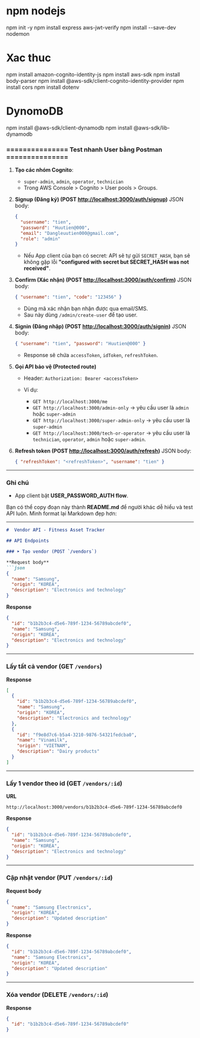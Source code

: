 # npm nodejs
npm init -y
npm install express aws-jwt-verify
npm install --save-dev nodemon

# Xac thuc
npm install amazon-cognito-identity-js
npm install aws-sdk
npm install body-parser
npm install @aws-sdk/client-cognito-identity-provider
npm install cors
npm install dotenv

# DynomoDB
npm install @aws-sdk/client-dynamodb
npm install @aws-sdk/lib-dynamodb

### =============== Test nhanh User bằng Postman ===============

1. **Tạo các nhóm Cognito**:

   * `super-admin`, `admin`, `operator`, `technician`
   * Trong AWS Console > Cognito > User pools > Groups.

2. **Signup (Đăng ký) (POST [http://localhost:3000/auth/signup](http://localhost:3000/auth/signup))**
   JSON body:

   ```json
   {
     "username": "tien",
     "password": "Huutien@000",
     "email": "Dangleuutien000@gmail.com",
     "role": "admin"
   }
   ```

   * Nếu App client của bạn có secret: API sẽ tự gửi `SECRET_HASH`, bạn sẽ không gặp lỗi **"configured with secret but SECRET\_HASH was not received"**.

3. **Confirm (Xác nhận) (POST [http://localhost:3000/auth/confirm](http://localhost:3000/auth/confirm))**
   JSON body:

   ```json
   { "username": "tien", "code": "123456" }
   ```

   * Dùng mã xác nhận bạn nhận được qua email/SMS.
   * Sau này dùng `/admin/create-user` để tạo user.

4. **Signin (Đăng nhập) (POST [http://localhost:3000/auth/signin](http://localhost:3000/auth/signin))**
   JSON body:

   ```json
   { "username": "tien", "password": "Huutien@000" }
   ```

   * Response sẽ chứa `accessToken`, `idToken`, `refreshToken`.

5. **Gọi API bảo vệ (Protected route)**

   * Header: `Authorization: Bearer <accessToken>`
   * Ví dụ:

     * `GET http://localhost:3000/me`
     * `GET http://localhost:3000/admin-only` → yêu cầu user là `admin` hoặc `super-admin`
     * `GET http://localhost:3000/super-admin-only` → yêu cầu user là `super-admin`
     * `GET http://localhost:3000/tech-or-operator` → yêu cầu user là `technician`, `operator`, `admin` hoặc `super-admin`.

6. **Refresh token (POST [http://localhost:3000/auth/refresh](http://localhost:3000/auth/refresh))**
   JSON body:

   ```json
   { "refreshToken": "<refreshToken>", "username": "tien" }
   ```

---

### Ghi chú

* App client bật **USER\_PASSWORD\_AUTH flow**.



Bạn có thể copy đoạn này thành **README.md** để người khác dễ hiểu và test API luôn.
Mình format lại Markdown đẹp hơn:

---

````markdown
#  Vendor API - Fitness Asset Tracker

## API Endpoints

### ➤ Tạo vendor (POST `/vendors`)

**Request body**
```json
{
  "name": "Samsung",
  "origin": "KOREA",
  "description": "Electronics and technology"
}
````

**Response**

```json
{
  "id": "b1b2b3c4-d5e6-789f-1234-56789abcdef0",
  "name": "Samsung",
  "origin": "KOREA",
  "description": "Electronics and technology"
}
```

---

### Lấy tất cả vendor (GET `/vendors`)

**Response**

```json
[
  {
    "id": "b1b2b3c4-d5e6-789f-1234-56789abcdef0",
    "name": "Samsung",
    "origin": "KOREA",
    "description": "Electronics and technology"
  },
  {
    "id": "f9e8d7c6-b5a4-3210-9876-54321fedcba0",
    "name": "Vinamilk",
    "origin": "VIETNAM",
    "description": "Dairy products"
  }
]
```

---

### Lấy 1 vendor theo id (GET `/vendors/:id`)

**URL**

```
http://localhost:3000/vendors/b1b2b3c4-d5e6-789f-1234-56789abcdef0
```

**Response**

```json
{
  "id": "b1b2b3c4-d5e6-789f-1234-56789abcdef0",
  "name": "Samsung",
  "origin": "KOREA",
  "description": "Electronics and technology"
}
```

---

### Cập nhật vendor (PUT `/vendors/:id`)

**Request body**

```json
{
  "name": "Samsung Electronics",
  "origin": "KOREA",
  "description": "Updated description"
}
```

**Response**

```json
{
  "id": "b1b2b3c4-d5e6-789f-1234-56789abcdef0",
  "name": "Samsung Electronics",
  "origin": "KOREA",
  "description": "Updated description"
}
```

---

### Xóa vendor (DELETE `/vendors/:id`)

**Response**

```json
{
  "id": "b1b2b3c4-d5e6-789f-1234-56789abcdef0"
}
```
